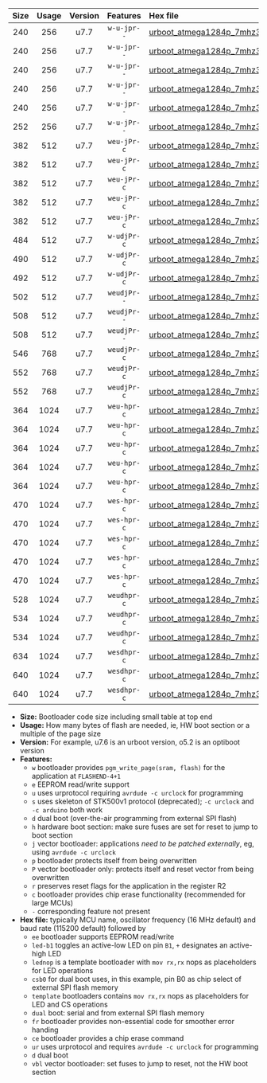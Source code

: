 |Size|Usage|Version|Features|Hex file|
|:-:|:-:|:-:|:-:|:--|
|240|256|u7.7|`w-u-jpr--`|[urboot_atmega1284p_7mhz3728_230400bps_led+b5_ur_vbl.hex](https://raw.githubusercontent.com/stefanrueger/urboot.hex/main/mcus/atmega1284p/fcpu_7mhz3728/230400_bps/urboot_atmega1284p_7mhz3728_230400bps_led+b5_ur_vbl.hex)|
|240|256|u7.7|`w-u-jpr--`|[urboot_atmega1284p_7mhz3728_230400bps_led+b7_ur_vbl.hex](https://raw.githubusercontent.com/stefanrueger/urboot.hex/main/mcus/atmega1284p/fcpu_7mhz3728/230400_bps/urboot_atmega1284p_7mhz3728_230400bps_led+b7_ur_vbl.hex)|
|240|256|u7.7|`w-u-jpr--`|[urboot_atmega1284p_7mhz3728_230400bps_led+c7_ur_vbl.hex](https://raw.githubusercontent.com/stefanrueger/urboot.hex/main/mcus/atmega1284p/fcpu_7mhz3728/230400_bps/urboot_atmega1284p_7mhz3728_230400bps_led+c7_ur_vbl.hex)|
|240|256|u7.7|`w-u-jpr--`|[urboot_atmega1284p_7mhz3728_230400bps_led+d7_ur_vbl.hex](https://raw.githubusercontent.com/stefanrueger/urboot.hex/main/mcus/atmega1284p/fcpu_7mhz3728/230400_bps/urboot_atmega1284p_7mhz3728_230400bps_led+d7_ur_vbl.hex)|
|240|256|u7.7|`w-u-jpr--`|[urboot_atmega1284p_7mhz3728_230400bps_lednop_ur_vbl.hex](https://raw.githubusercontent.com/stefanrueger/urboot.hex/main/mcus/atmega1284p/fcpu_7mhz3728/230400_bps/urboot_atmega1284p_7mhz3728_230400bps_lednop_ur_vbl.hex)|
|252|256|u7.7|`w-u-jPr--`|[urboot_atmega1284p_7mhz3728_230400bps_ur_vbl.hex](https://raw.githubusercontent.com/stefanrueger/urboot.hex/main/mcus/atmega1284p/fcpu_7mhz3728/230400_bps/urboot_atmega1284p_7mhz3728_230400bps_ur_vbl.hex)|
|382|512|u7.7|`weu-jPr-c`|[urboot_atmega1284p_7mhz3728_230400bps_ee_led+b5_fr_ce_ur_vbl.hex](https://raw.githubusercontent.com/stefanrueger/urboot.hex/main/mcus/atmega1284p/fcpu_7mhz3728/230400_bps/urboot_atmega1284p_7mhz3728_230400bps_ee_led+b5_fr_ce_ur_vbl.hex)|
|382|512|u7.7|`weu-jPr-c`|[urboot_atmega1284p_7mhz3728_230400bps_ee_led+b7_fr_ce_ur_vbl.hex](https://raw.githubusercontent.com/stefanrueger/urboot.hex/main/mcus/atmega1284p/fcpu_7mhz3728/230400_bps/urboot_atmega1284p_7mhz3728_230400bps_ee_led+b7_fr_ce_ur_vbl.hex)|
|382|512|u7.7|`weu-jPr-c`|[urboot_atmega1284p_7mhz3728_230400bps_ee_led+c7_fr_ce_ur_vbl.hex](https://raw.githubusercontent.com/stefanrueger/urboot.hex/main/mcus/atmega1284p/fcpu_7mhz3728/230400_bps/urboot_atmega1284p_7mhz3728_230400bps_ee_led+c7_fr_ce_ur_vbl.hex)|
|382|512|u7.7|`weu-jPr-c`|[urboot_atmega1284p_7mhz3728_230400bps_ee_led+d7_fr_ce_ur_vbl.hex](https://raw.githubusercontent.com/stefanrueger/urboot.hex/main/mcus/atmega1284p/fcpu_7mhz3728/230400_bps/urboot_atmega1284p_7mhz3728_230400bps_ee_led+d7_fr_ce_ur_vbl.hex)|
|382|512|u7.7|`weu-jPr-c`|[urboot_atmega1284p_7mhz3728_230400bps_ee_lednop_fr_ce_ur_vbl.hex](https://raw.githubusercontent.com/stefanrueger/urboot.hex/main/mcus/atmega1284p/fcpu_7mhz3728/230400_bps/urboot_atmega1284p_7mhz3728_230400bps_ee_lednop_fr_ce_ur_vbl.hex)|
|484|512|u7.7|`w-udjPr-c`|[urboot_atmega1284p_7mhz3728_230400bps_led+c7_csb3_dual_fr_ce_ur_vbl.hex](https://raw.githubusercontent.com/stefanrueger/urboot.hex/main/mcus/atmega1284p/fcpu_7mhz3728/230400_bps/urboot_atmega1284p_7mhz3728_230400bps_led+c7_csb3_dual_fr_ce_ur_vbl.hex)|
|490|512|u7.7|`w-udjPr-c`|[urboot_atmega1284p_7mhz3728_230400bps_led+d7_csc7_dual_fr_ce_ur_vbl.hex](https://raw.githubusercontent.com/stefanrueger/urboot.hex/main/mcus/atmega1284p/fcpu_7mhz3728/230400_bps/urboot_atmega1284p_7mhz3728_230400bps_led+d7_csc7_dual_fr_ce_ur_vbl.hex)|
|492|512|u7.7|`w-udjPr-c`|[urboot_atmega1284p_7mhz3728_230400bps_template_dual_fr_ce_ur_vbl.hex](https://raw.githubusercontent.com/stefanrueger/urboot.hex/main/mcus/atmega1284p/fcpu_7mhz3728/230400_bps/urboot_atmega1284p_7mhz3728_230400bps_template_dual_fr_ce_ur_vbl.hex)|
|502|512|u7.7|`weudjPr--`|[urboot_atmega1284p_7mhz3728_230400bps_ee_led+c7_csb3_dual_fr_ur_vbl.hex](https://raw.githubusercontent.com/stefanrueger/urboot.hex/main/mcus/atmega1284p/fcpu_7mhz3728/230400_bps/urboot_atmega1284p_7mhz3728_230400bps_ee_led+c7_csb3_dual_fr_ur_vbl.hex)|
|508|512|u7.7|`weudjPr--`|[urboot_atmega1284p_7mhz3728_230400bps_ee_led+d7_csc7_dual_fr_ur_vbl.hex](https://raw.githubusercontent.com/stefanrueger/urboot.hex/main/mcus/atmega1284p/fcpu_7mhz3728/230400_bps/urboot_atmega1284p_7mhz3728_230400bps_ee_led+d7_csc7_dual_fr_ur_vbl.hex)|
|508|512|u7.7|`weudjPr--`|[urboot_atmega1284p_7mhz3728_230400bps_ee_template_dual_fr_ur_vbl.hex](https://raw.githubusercontent.com/stefanrueger/urboot.hex/main/mcus/atmega1284p/fcpu_7mhz3728/230400_bps/urboot_atmega1284p_7mhz3728_230400bps_ee_template_dual_fr_ur_vbl.hex)|
|546|768|u7.7|`weudjPr-c`|[urboot_atmega1284p_7mhz3728_230400bps_ee_led+c7_csb3_dual_fr_ce_ur_vbl.hex](https://raw.githubusercontent.com/stefanrueger/urboot.hex/main/mcus/atmega1284p/fcpu_7mhz3728/230400_bps/urboot_atmega1284p_7mhz3728_230400bps_ee_led+c7_csb3_dual_fr_ce_ur_vbl.hex)|
|552|768|u7.7|`weudjPr-c`|[urboot_atmega1284p_7mhz3728_230400bps_ee_led+d7_csc7_dual_fr_ce_ur_vbl.hex](https://raw.githubusercontent.com/stefanrueger/urboot.hex/main/mcus/atmega1284p/fcpu_7mhz3728/230400_bps/urboot_atmega1284p_7mhz3728_230400bps_ee_led+d7_csc7_dual_fr_ce_ur_vbl.hex)|
|552|768|u7.7|`weudjPr-c`|[urboot_atmega1284p_7mhz3728_230400bps_ee_template_dual_fr_ce_ur_vbl.hex](https://raw.githubusercontent.com/stefanrueger/urboot.hex/main/mcus/atmega1284p/fcpu_7mhz3728/230400_bps/urboot_atmega1284p_7mhz3728_230400bps_ee_template_dual_fr_ce_ur_vbl.hex)|
|364|1024|u7.7|`weu-hpr-c`|[urboot_atmega1284p_7mhz3728_230400bps_ee_led+b5_fr_ce_ur.hex](https://raw.githubusercontent.com/stefanrueger/urboot.hex/main/mcus/atmega1284p/fcpu_7mhz3728/230400_bps/urboot_atmega1284p_7mhz3728_230400bps_ee_led+b5_fr_ce_ur.hex)|
|364|1024|u7.7|`weu-hpr-c`|[urboot_atmega1284p_7mhz3728_230400bps_ee_led+b7_fr_ce_ur.hex](https://raw.githubusercontent.com/stefanrueger/urboot.hex/main/mcus/atmega1284p/fcpu_7mhz3728/230400_bps/urboot_atmega1284p_7mhz3728_230400bps_ee_led+b7_fr_ce_ur.hex)|
|364|1024|u7.7|`weu-hpr-c`|[urboot_atmega1284p_7mhz3728_230400bps_ee_led+c7_fr_ce_ur.hex](https://raw.githubusercontent.com/stefanrueger/urboot.hex/main/mcus/atmega1284p/fcpu_7mhz3728/230400_bps/urboot_atmega1284p_7mhz3728_230400bps_ee_led+c7_fr_ce_ur.hex)|
|364|1024|u7.7|`weu-hpr-c`|[urboot_atmega1284p_7mhz3728_230400bps_ee_led+d7_fr_ce_ur.hex](https://raw.githubusercontent.com/stefanrueger/urboot.hex/main/mcus/atmega1284p/fcpu_7mhz3728/230400_bps/urboot_atmega1284p_7mhz3728_230400bps_ee_led+d7_fr_ce_ur.hex)|
|364|1024|u7.7|`weu-hpr-c`|[urboot_atmega1284p_7mhz3728_230400bps_ee_lednop_fr_ce_ur.hex](https://raw.githubusercontent.com/stefanrueger/urboot.hex/main/mcus/atmega1284p/fcpu_7mhz3728/230400_bps/urboot_atmega1284p_7mhz3728_230400bps_ee_lednop_fr_ce_ur.hex)|
|470|1024|u7.7|`wes-hpr-c`|[urboot_atmega1284p_7mhz3728_230400bps_ee_led+b5_fr_ce.hex](https://raw.githubusercontent.com/stefanrueger/urboot.hex/main/mcus/atmega1284p/fcpu_7mhz3728/230400_bps/urboot_atmega1284p_7mhz3728_230400bps_ee_led+b5_fr_ce.hex)|
|470|1024|u7.7|`wes-hpr-c`|[urboot_atmega1284p_7mhz3728_230400bps_ee_led+b7_fr_ce.hex](https://raw.githubusercontent.com/stefanrueger/urboot.hex/main/mcus/atmega1284p/fcpu_7mhz3728/230400_bps/urboot_atmega1284p_7mhz3728_230400bps_ee_led+b7_fr_ce.hex)|
|470|1024|u7.7|`wes-hpr-c`|[urboot_atmega1284p_7mhz3728_230400bps_ee_led+c7_fr_ce.hex](https://raw.githubusercontent.com/stefanrueger/urboot.hex/main/mcus/atmega1284p/fcpu_7mhz3728/230400_bps/urboot_atmega1284p_7mhz3728_230400bps_ee_led+c7_fr_ce.hex)|
|470|1024|u7.7|`wes-hpr-c`|[urboot_atmega1284p_7mhz3728_230400bps_ee_led+d7_fr_ce.hex](https://raw.githubusercontent.com/stefanrueger/urboot.hex/main/mcus/atmega1284p/fcpu_7mhz3728/230400_bps/urboot_atmega1284p_7mhz3728_230400bps_ee_led+d7_fr_ce.hex)|
|470|1024|u7.7|`wes-hpr-c`|[urboot_atmega1284p_7mhz3728_230400bps_ee_lednop_fr_ce.hex](https://raw.githubusercontent.com/stefanrueger/urboot.hex/main/mcus/atmega1284p/fcpu_7mhz3728/230400_bps/urboot_atmega1284p_7mhz3728_230400bps_ee_lednop_fr_ce.hex)|
|528|1024|u7.7|`weudhpr-c`|[urboot_atmega1284p_7mhz3728_230400bps_ee_led+c7_csb3_dual_fr_ce_ur.hex](https://raw.githubusercontent.com/stefanrueger/urboot.hex/main/mcus/atmega1284p/fcpu_7mhz3728/230400_bps/urboot_atmega1284p_7mhz3728_230400bps_ee_led+c7_csb3_dual_fr_ce_ur.hex)|
|534|1024|u7.7|`weudhpr-c`|[urboot_atmega1284p_7mhz3728_230400bps_ee_led+d7_csc7_dual_fr_ce_ur.hex](https://raw.githubusercontent.com/stefanrueger/urboot.hex/main/mcus/atmega1284p/fcpu_7mhz3728/230400_bps/urboot_atmega1284p_7mhz3728_230400bps_ee_led+d7_csc7_dual_fr_ce_ur.hex)|
|534|1024|u7.7|`weudhpr-c`|[urboot_atmega1284p_7mhz3728_230400bps_ee_template_dual_fr_ce_ur.hex](https://raw.githubusercontent.com/stefanrueger/urboot.hex/main/mcus/atmega1284p/fcpu_7mhz3728/230400_bps/urboot_atmega1284p_7mhz3728_230400bps_ee_template_dual_fr_ce_ur.hex)|
|634|1024|u7.7|`wesdhpr-c`|[urboot_atmega1284p_7mhz3728_230400bps_ee_led+c7_csb3_dual_fr_ce.hex](https://raw.githubusercontent.com/stefanrueger/urboot.hex/main/mcus/atmega1284p/fcpu_7mhz3728/230400_bps/urboot_atmega1284p_7mhz3728_230400bps_ee_led+c7_csb3_dual_fr_ce.hex)|
|640|1024|u7.7|`wesdhpr-c`|[urboot_atmega1284p_7mhz3728_230400bps_ee_led+d7_csc7_dual_fr_ce.hex](https://raw.githubusercontent.com/stefanrueger/urboot.hex/main/mcus/atmega1284p/fcpu_7mhz3728/230400_bps/urboot_atmega1284p_7mhz3728_230400bps_ee_led+d7_csc7_dual_fr_ce.hex)|
|640|1024|u7.7|`wesdhpr-c`|[urboot_atmega1284p_7mhz3728_230400bps_ee_template_dual_fr_ce.hex](https://raw.githubusercontent.com/stefanrueger/urboot.hex/main/mcus/atmega1284p/fcpu_7mhz3728/230400_bps/urboot_atmega1284p_7mhz3728_230400bps_ee_template_dual_fr_ce.hex)|

- **Size:** Bootloader code size including small table at top end
- **Usage:** How many bytes of flash are needed, ie, HW boot section or a multiple of the page size
- **Version:** For example, u7.6 is an urboot version, o5.2 is an optiboot version
- **Features:**
  + `w` bootloader provides `pgm_write_page(sram, flash)` for the application at `FLASHEND-4+1`
  + `e` EEPROM read/write support
  + `u` uses urprotocol requiring `avrdude -c urclock` for programming
  + `s` uses skeleton of STK500v1 protocol (deprecated); `-c urclock` and `-c arduino` both work
  + `d` dual boot (over-the-air programming from external SPI flash)
  + `h` hardware boot section: make sure fuses are set for reset to jump to boot section
  + `j` vector bootloader: applications *need to be patched externally*, eg, using `avrdude -c urclock`
  + `p` bootloader protects itself from being overwritten
  + `P` vector bootloader only: protects itself and reset vector from being overwritten
  + `r` preserves reset flags for the application in the register R2
  + `c` bootloader provides chip erase functionality (recommended for large MCUs)
  + `-` corresponding feature not present
- **Hex file:** typically MCU name, oscillator frequency (16 MHz default) and baud rate (115200 default) followed by
  + `ee` bootloader supports EEPROM read/write
  + `led-b1` toggles an active-low LED on pin `B1`, `+` designates an active-high LED
  + `lednop` is a template bootloader with `mov rx,rx` nops as placeholders for LED operations
  + `csb0` for dual boot uses, in this example, pin B0 as chip select of external SPI flash memory
  + `template` bootloaders contains `mov rx,rx` nops as placeholders for LED and CS operations
  + `dual` boot: serial and from external SPI flash memory
  + `fr` bootloader provides non-essential code for smoother error handing
  + `ce` bootloader provides a chip erase command
  + `ur` uses urprotocol and requires `avrdude -c urclock` for programming
  + `d` dual boot
  + `vbl` vector bootloader: set fuses to jump to reset, not the HW boot section
